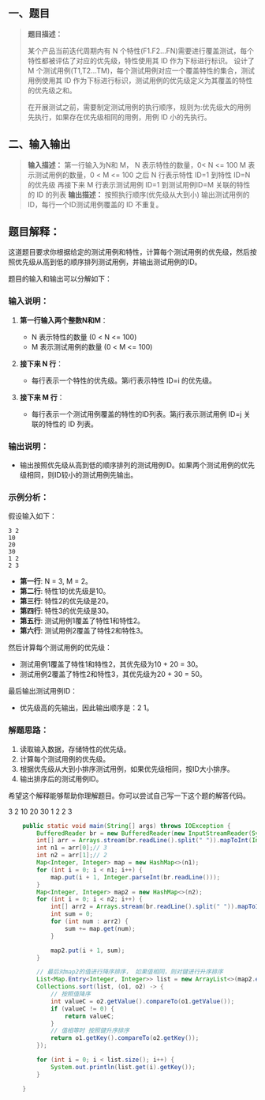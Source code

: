 ## 一、题目

> **题目描述：**
>
> 某个产品当前迭代周期内有 N 个特性(F1.F2...FN)需要进行覆盖测试，每个特性都被评估了对应的优先级，特性使用其 ID 作为下标进行标识。
> 设计了 M 个测试用例(T1,T2...TM)，每个测试用例对应一个覆盖特性的集合，测试用例使用其 ID 作为下标进行标识，测试用例的优先级定义为其覆盖的特性的优先级之和。
>
> 在开展测试之前，需要制定测试用例的执行顺序，规则为:优先级大的用例先执行，如果存在优先级相同的用例，用例 ID 小的先执行。

## 二、输入输出

> **输入描述：**
> 第一行输入为N和 M，
> N 表示特性的数量，0< N <= 100
> M 表示测试用例的数量，0 < M <= 100
> 之后 N 行表示特性 ID=1 到特性 ID=N 的优先级
> 再接下来 M 行表示测试用例 ID=1 到测试用例ID=M 关联的特性的 ID 的列表
> **输出描述：**
> 按照执行顺序(优先级从大到小) 输出测试用例的 ID，每行一个ID测试用例覆盖的 ID 不重复。

## 题目解释：

这道题目要求你根据给定的测试用例和特性，计算每个测试用例的优先级，然后按照优先级从高到低的顺序排列测试用例，并输出测试用例的ID。

题目的输入和输出可以分解如下：

### 输入说明：

1. **第一行输入两个整数N和M**：
   - N 表示特性的数量 (0 < N <= 100)
   - M 表示测试用例的数量 (0 < M <= 100)

2. **接下来 N 行**：
   - 每行表示一个特性的优先级。第i行表示特性 ID=i 的优先级。

3. **接下来 M 行**：
   - 每行表示一个测试用例覆盖的特性的ID列表。第j行表示测试用例 ID=j 关联的特性的 ID 列表。

### 输出说明：

- 输出按照优先级从高到低的顺序排列的测试用例ID。如果两个测试用例的优先级相同，则ID较小的测试用例先输出。

### 示例分析：

假设输入如下：
```
3 2
10
20
30
1 2
2 3
```

- **第一行**: N = 3, M = 2。
- **第二行**: 特性1的优先级是10。
- **第三行**: 特性2的优先级是20。
- **第四行**: 特性3的优先级是30。
- **第五行**: 测试用例1覆盖了特性1和特性2。
- **第六行**: 测试用例2覆盖了特性2和特性3。

然后计算每个测试用例的优先级：
- 测试用例1覆盖了特性1和特性2，其优先级为10 + 20 = 30。
- 测试用例2覆盖了特性2和特性3，其优先级为20 + 30 = 50。

最后输出测试用例ID：
- 优先级高的先输出，因此输出顺序是：2 1。

### 解题思路：

1. 读取输入数据，存储特性的优先级。
2. 计算每个测试用例的优先级。
3. 根据优先级从大到小排序测试用例，如果优先级相同，按ID大小排序。
4. 输出排序后的测试用例ID。

希望这个解释能够帮助你理解题目。你可以尝试自己写一下这个题的解答代码。

3 2
10
20
30
1 2
2 3

~~~java
    public static void main(String[] args) throws IOException {
        BufferedReader br = new BufferedReader(new InputStreamReader(System.in));
        int[] arr = Arrays.stream(br.readLine().split(" ")).mapToInt(Integer::parseInt).toArray();
        int n1 = arr[0];// 3
        int n2 = arr[1];// 2
        Map<Integer, Integer> map = new HashMap<>(n1);
        for (int i = 0; i < n1; i++) {
            map.put(i + 1, Integer.parseInt(br.readLine()));
        }
        Map<Integer, Integer> map2 = new HashMap<>(n2);
        for (int i = 0; i < n2; i++) {
            int[] arr2 = Arrays.stream(br.readLine().split(" ")).mapToInt(Integer::parseInt).toArray();
            int sum = 0;
            for (int num : arr2) {
                sum += map.get(num);
            }

            map2.put(i + 1, sum);
        }

        // 最后对map2的值进行降序排序， 如果值相同，则对键进行升序排序
        List<Map.Entry<Integer, Integer>> list = new ArrayList<>(map2.entrySet());
        Collections.sort(list, (o1, o2) -> {
            // 按照值降序
            int valueC = o2.getValue().compareTo(o1.getValue());
            if (valueC != 0) {
                return valueC;
            }
            // 值相等时 按照键升序排序
            return o1.getKey().compareTo(o2.getKey());
        });

        for (int i = 0; i < list.size(); i++) {
            System.out.println(list.get(i).getKey());
        }

    }
~~~

